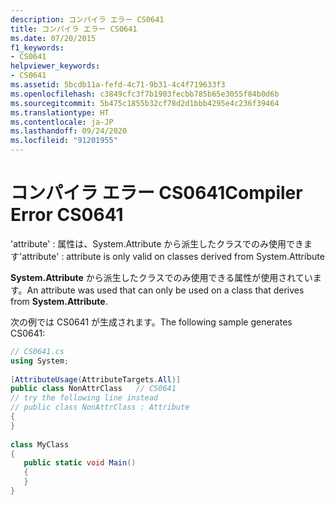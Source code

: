 ```yaml
---
description: コンパイラ エラー CS0641
title: コンパイラ エラー CS0641
ms.date: 07/20/2015
f1_keywords:
- CS0641
helpviewer_keywords:
- CS0641
ms.assetid: 5bcdb11a-fefd-4c71-9b31-4c4f719633f3
ms.openlocfilehash: c3849cfc3f7b1903fecbb785b65e3055f84b0d6b
ms.sourcegitcommit: 5b475c1855b32cf78d2d1bbb4295e4c236f39464
ms.translationtype: HT
ms.contentlocale: ja-JP
ms.lasthandoff: 09/24/2020
ms.locfileid: "91201955"
---
```

# <a name="compiler-error-cs0641"></a><span data-ttu-id="ff451-103">コンパイラ エラー CS0641</span><span class="sxs-lookup"><span data-stu-id="ff451-103">Compiler Error CS0641</span></span>

<span data-ttu-id="ff451-104">'attribute' : 属性は、System.Attribute から派生したクラスでのみ使用できます</span><span class="sxs-lookup"><span data-stu-id="ff451-104">'attribute' : attribute is only valid on classes derived from System.Attribute</span></span>  
  
 <span data-ttu-id="ff451-105">**System.Attribute** から派生したクラスでのみ使用できる属性が使用されています。</span><span class="sxs-lookup"><span data-stu-id="ff451-105">An attribute was used that can only be used on a class that derives from **System.Attribute**.</span></span>  
  
 <span data-ttu-id="ff451-106">次の例では CS0641 が生成されます。</span><span class="sxs-lookup"><span data-stu-id="ff451-106">The following sample generates CS0641:</span></span>  
  
```csharp  
// CS0641.cs  
using System;  
  
[AttributeUsage(AttributeTargets.All)]  
public class NonAttrClass   // CS0641  
// try the following line instead  
// public class NonAttrClass : Attribute  
{  
}  
  
class MyClass  
{  
   public static void Main()  
   {  
   }  
}  
```
